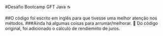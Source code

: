 #Desafio Bootcamp GFT Java ☕

##O código foi escrito em inglês para que tivesse uma melhor atenção nos métodos. 
###Ainda há algumas coisas para arrumar/melhorar. 🤞
Do código original, foi adicionado o cálculo de rendiemnto de juros. 
